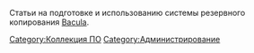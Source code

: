 Статьи на подготовке и использованию системы резервного копирования
[Bacula](http://www.bacula.org/).

[Category:Коллекция ПО](Category:Коллекция_ПО "wikilink")
[Category:Администрирование](Category:Администрирование "wikilink")

